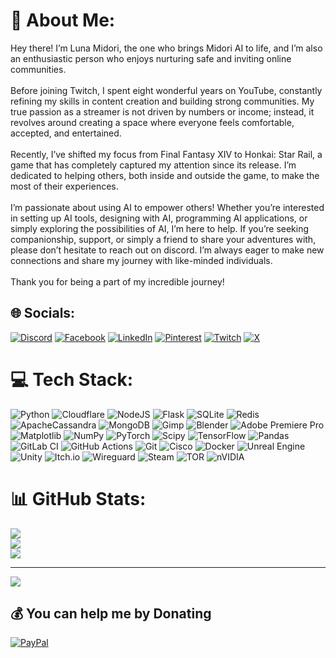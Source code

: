 # 💫 About Me:
Hey there! I’m Luna Midori, the one who brings Midori AI to life, and I’m also an enthusiastic person who enjoys nurturing safe and inviting online communities.<br><br>Before joining Twitch, I spent eight wonderful years on YouTube, constantly refining my skills in content creation and building strong communities. My true passion as a streamer is not driven by numbers or income; instead, it revolves around creating a space where everyone feels comfortable, accepted, and entertained.<br><br>Recently, I’ve shifted my focus from Final Fantasy XIV to Honkai: Star Rail, a game that has completely captured my attention since its release. I’m dedicated to helping others, both inside and outside the game, to make the most of their experiences.<br><br>I’m passionate about using AI to empower others! Whether you’re interested in setting up AI tools, designing with AI, programming AI applications, or simply exploring the possibilities of AI, I’m here to help. If you’re seeking companionship, support, or simply a friend to share your adventures with, please don’t hesitate to reach out on discord. I’m always eager to make new connections and share my journey with like-minded individuals.<br><br>Thank you for being a part of my incredible journey!


## 🌐 Socials:
[![Discord](https://img.shields.io/badge/Discord-%237289DA.svg?logo=discord&logoColor=white)](https://discord.gg/xdgCx3VyHU) [![Facebook](https://img.shields.io/badge/Facebook-%231877F2.svg?logo=Facebook&logoColor=white)](https://facebook.com/TWLunagreen) [![LinkedIn](https://img.shields.io/badge/LinkedIn-%230077B5.svg?logo=linkedin&logoColor=white)](https://linkedin.com/in/riley-midori-432300313) [![Pinterest](https://img.shields.io/badge/Pinterest-%23E60023.svg?logo=Pinterest&logoColor=white)](https://pinterest.com/luna_midori5) [![Twitch](https://img.shields.io/badge/Twitch-%239146FF.svg?logo=Twitch&logoColor=white)](https://twitch.tv/luna_midori5) [![X](https://img.shields.io/badge/X-black.svg?logo=X&logoColor=white)](https://x.com/lunamidori5) 

# 💻 Tech Stack:
![Python](https://img.shields.io/badge/python-3670A0?style=for-the-badge&logo=python&logoColor=ffdd54) ![Cloudflare](https://img.shields.io/badge/Cloudflare-F38020?style=for-the-badge&logo=Cloudflare&logoColor=white) ![NodeJS](https://img.shields.io/badge/node.js-6DA55F?style=for-the-badge&logo=node.js&logoColor=white) ![Flask](https://img.shields.io/badge/flask-%23000.svg?style=for-the-badge&logo=flask&logoColor=white) ![SQLite](https://img.shields.io/badge/sqlite-%2307405e.svg?style=for-the-badge&logo=sqlite&logoColor=white) ![Redis](https://img.shields.io/badge/redis-%23DD0031.svg?style=for-the-badge&logo=redis&logoColor=white) ![ApacheCassandra](https://img.shields.io/badge/cassandra-%231287B1.svg?style=for-the-badge&logo=apache-cassandra&logoColor=white) ![MongoDB](https://img.shields.io/badge/MongoDB-%234ea94b.svg?style=for-the-badge&logo=mongodb&logoColor=white) ![Gimp](https://img.shields.io/badge/Gimp-657D8B?style=for-the-badge&logo=gimp&logoColor=FFFFFF) ![Blender](https://img.shields.io/badge/blender-%23F5792A.svg?style=for-the-badge&logo=blender&logoColor=white) ![Adobe Premiere Pro](https://img.shields.io/badge/Adobe%20Premiere%20Pro-9999FF.svg?style=for-the-badge&logo=Adobe%20Premiere%20Pro&logoColor=white) ![Matplotlib](https://img.shields.io/badge/Matplotlib-%23ffffff.svg?style=for-the-badge&logo=Matplotlib&logoColor=black) ![NumPy](https://img.shields.io/badge/numpy-%23013243.svg?style=for-the-badge&logo=numpy&logoColor=white) ![PyTorch](https://img.shields.io/badge/PyTorch-%23EE4C2C.svg?style=for-the-badge&logo=PyTorch&logoColor=white) ![Scipy](https://img.shields.io/badge/SciPy-%230C55A5.svg?style=for-the-badge&logo=scipy&logoColor=%white) ![TensorFlow](https://img.shields.io/badge/TensorFlow-%23FF6F00.svg?style=for-the-badge&logo=TensorFlow&logoColor=white) ![Pandas](https://img.shields.io/badge/pandas-%23150458.svg?style=for-the-badge&logo=pandas&logoColor=white) ![GitLab CI](https://img.shields.io/badge/gitlab%20CI-%23181717.svg?style=for-the-badge&logo=gitlab&logoColor=white) ![GitHub Actions](https://img.shields.io/badge/github%20actions-%232671E5.svg?style=for-the-badge&logo=githubactions&logoColor=white) ![Git](https://img.shields.io/badge/git-%23F05033.svg?style=for-the-badge&logo=git&logoColor=white) ![Cisco](https://img.shields.io/badge/cisco-%23049fd9.svg?style=for-the-badge&logo=cisco&logoColor=black) ![Docker](https://img.shields.io/badge/docker-%230db7ed.svg?style=for-the-badge&logo=docker&logoColor=white) ![Unreal Engine](https://img.shields.io/badge/unrealengine-%23313131.svg?style=for-the-badge&logo=unrealengine&logoColor=white) ![Unity](https://img.shields.io/badge/unity-%23000000.svg?style=for-the-badge&logo=unity&logoColor=white) ![Itch.io](https://img.shields.io/badge/Itch-%23FF0B34.svg?style=for-the-badge&logo=Itch.io&logoColor=white) ![Wireguard](https://img.shields.io/badge/wireguard-%2388171A.svg?style=for-the-badge&logo=wireguard&logoColor=white) ![Steam](https://img.shields.io/badge/steam-%23000000.svg?style=for-the-badge&logo=steam&logoColor=white) ![TOR](https://img.shields.io/badge/tor-%237E4798.svg?style=for-the-badge&logo=tor-project&logoColor=white) ![nVIDIA](https://img.shields.io/badge/nVIDIA-%2376B900.svg?style=for-the-badge&logo=nVIDIA&logoColor=white)
# 📊 GitHub Stats:
![](https://github-readme-stats.vercel.app/api?username=lunamidori5&theme=dark&hide_border=false&include_all_commits=true&count_private=true)<br/>
![](https://github-readme-streak-stats.herokuapp.com/?user=lunamidori5&theme=dark&hide_border=false)<br/>
![](https://github-readme-stats.vercel.app/api/top-langs/?username=lunamidori5&theme=dark&hide_border=false&include_all_commits=true&count_private=true&layout=compact)

---
[![](https://visitcount.itsvg.in/api?id=lunamidori5&icon=2&color=13)](https://visitcount.itsvg.in)

  ## 💰 You can help me by Donating
  [![PayPal](https://img.shields.io/badge/PayPal-00457C?style=for-the-badge&logo=paypal&logoColor=white)](https://paypal.me/midoricookieclub) 

  
<!-- Proudly created with GPRM ( https://gprm.itsvg.in ) -->
